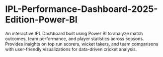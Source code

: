 # IPL-Performance-Dashboard-2025-Edition-Power-BI
An interactive IPL Dashboard built using Power BI to analyze match outcomes, team performance, and player statistics across seasons. Provides insights on top run scorers, wicket takers, and team comparisons with user-friendly visualizations for data-driven cricket analysis.
